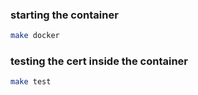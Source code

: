 ### starting the container

```bash
make docker
```

### testing the cert inside the container
```bash
make test
```


